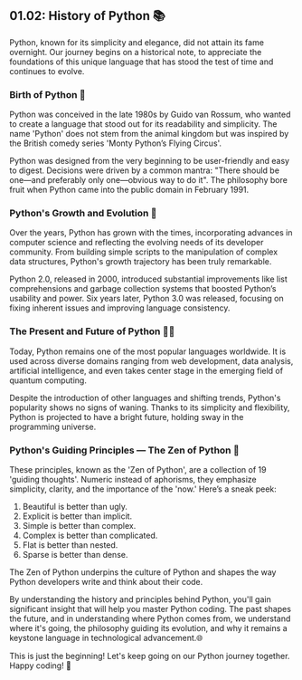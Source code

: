 ## 01.02: History of Python 📚

Python, known for its simplicity and elegance, did not attain its fame overnight. Our journey begins on a historical note, to appreciate the foundations of this unique language that has stood the test of time and continues to evolve.

### Birth of Python 🐣 

Python was conceived in the late 1980s by Guido van Rossum, who wanted to create a language that stood out for its readability and simplicity. The name 'Python' does not stem from the animal kingdom but was inspired by the British comedy series 'Monty Python’s Flying Circus'. 

Python was designed from the very beginning to be user-friendly and easy to digest. Decisions were driven by a common mantra: "There should be one—and preferably only one—obvious way to do it". The philosophy bore fruit when Python came into the public domain in February 1991.

### Python's Growth and Evolution 🌳 

Over the years, Python has grown with the times, incorporating advances in computer science and reflecting the evolving needs of its developer community. From building simple scripts to the manipulation of complex data structures, Python's growth trajectory has been truly remarkable.

Python 2.0, released in 2000, introduced substantial improvements like list comprehensions and garbage collection systems that boosted Python’s usability and power. Six years later, Python 3.0 was released, focusing on fixing inherent issues and improving language consistency.

### The Present and Future of Python 🎁🔮

Today, Python remains one of the most popular languages worldwide. It is used across diverse domains ranging from web development, data analysis, artificial intelligence, and even takes center stage in the emerging field of quantum computing.

Despite the introduction of other languages and shifting trends, Python's popularity shows no signs of waning. Thanks to its simplicity and flexibility, Python is projected to have a bright future, holding sway in the programming universe.

### Python's Guiding Principles — The Zen of Python 🙏 

These principles, known as the 'Zen of Python', are a collection of 19 'guiding thoughts'. Numeric instead of aphorisms, they emphasize simplicity, clarity, and the importance of the 'now.' Here’s a sneak peek:

1. Beautiful is better than ugly.
2. Explicit is better than implicit.
3. Simple is better than complex.
4. Complex is better than complicated.
5. Flat is better than nested.
6. Sparse is better than dense.

The Zen of Python underpins the culture of Python and shapes the way Python developers write and think about their code.

By understanding the history and principles behind Python, you'll gain significant insight that will help you master Python coding. The past shapes the future, and in understanding where Python comes from, we understand where it's going, the philosophy guiding its evolution, and why it remains a keystone language in technological advancement.🌐

This is just the beginning! Let's keep going on our Python journey together. Happy coding! 🎉